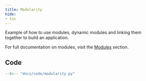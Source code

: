 ```yaml
---
title: Modularity
hide:
- toc
---
```


Example of how to use modules, dynamic modules and linking them together to build an application.

For full documentation on modules, visit the [Modules](../usage/modules.md) section.

## Code

```python linenums="1"
--8<-- "docs/code/modularity.py"
```
